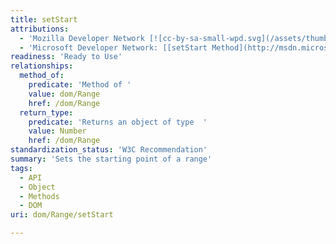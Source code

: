 ```yaml
---
title: setStart
attributions:
  - 'Mozilla Developer Network [![cc-by-sa-small-wpd.svg](/assets/thumb/8/8c/cc-by-sa-small-wpd.svg/120px-cc-by-sa-small-wpd.svg.png)](http://creativecommons.org/licenses/by-sa/3.0/us/): [[Range.setStart](https://developer.mozilla.org/en-US/docs/Web/API/Range.setStart) Article]'
  - 'Microsoft Developer Network: [[setStart Method](http://msdn.microsoft.com/en-us/library/ie/ff975451(v=vs.85).aspx) Article]'
readiness: 'Ready to Use'
relationships:
  method_of:
    predicate: 'Method of '
    value: dom/Range
    href: /dom/Range
  return_type:
    predicate: 'Returns an object of type  '
    value: Number
    href: /dom/Range
standardization_status: 'W3C Recommendation'
summary: 'Sets the starting point of a range'
tags:
  - API
  - Object
  - Methods
  - DOM
uri: dom/Range/setStart

---
```

